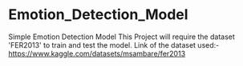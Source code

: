 # Emotion_Detection_Model
Simple Emotion Detection Model
This Project will require the dataset 'FER2013' to train and test the model.
Link of the dataset used:-  https://www.kaggle.com/datasets/msambare/fer2013
